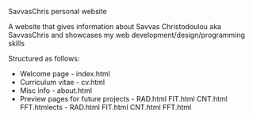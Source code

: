 SavvasChris personal website

A website that gives information about Savvas Christodoulou aka SavvasChris and showcases my web development/design/programming skills

Structured as follows:
- Welcome page - index.html
- Curriculum vitae - cv.html
- Misc info - about.html
- Preview pages for future projects - RAD.html FIT.html CNT.html FFT.htmlects - RAD.html FIT.html CNT.html FFT.html